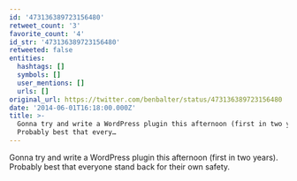 ```yaml
---
id: '473136389723156480'
retweet_count: '3'
favorite_count: '4'
id_str: '473136389723156480'
retweeted: false
entities:
  hashtags: []
  symbols: []
  user_mentions: []
  urls: []
original_url: https://twitter.com/benbalter/status/473136389723156480
date: '2014-06-01T16:18:00.000Z'
title: >-
  Gonna try and write a WordPress plugin this afternoon (first in two years).
  Probably best that every…
---
```


Gonna try and write a WordPress plugin this afternoon (first in two years). Probably best that everyone stand back for their own safety.